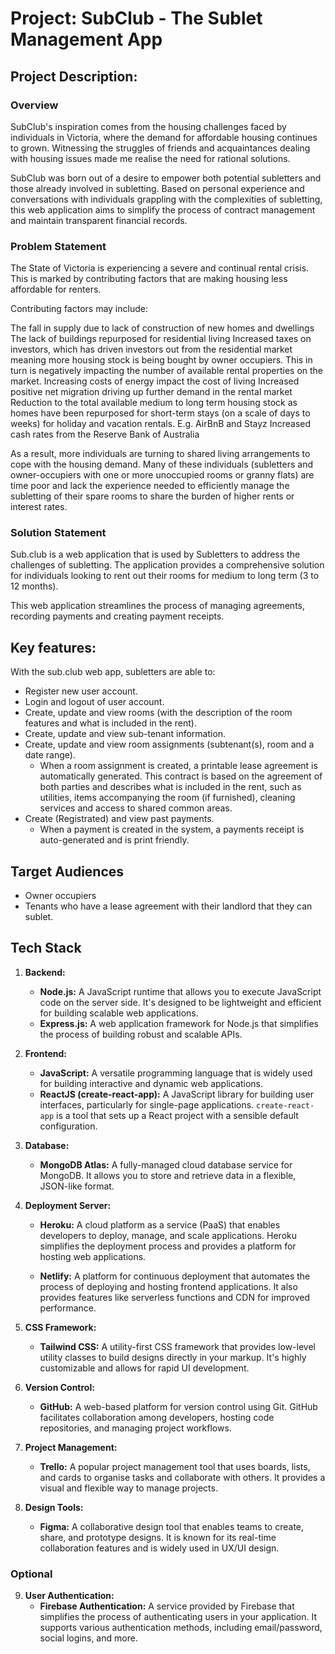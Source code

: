 # Project: SubClub - The Sublet Management App

## Project Description:

### Overview

SubClub's inspiration comes from the housing challenges faced by individuals in Victoria, where the demand for affordable housing continues to grown. Witnessing the struggles of friends and acquaintances dealing with housing issues made me realise the need for rational solutions.

SubClub was born out of a desire to empower both potential subletters and those already involved in subletting. Based on personal experience and conversations with individuals grappling with the complexities of subletting, this web application aims to simplify the process of contract management and maintain transparent financial records.


### Problem Statement
The State of Victoria is experiencing a severe and continual rental crisis. This is marked by contributing factors that are making housing less affordable for renters.

Contributing factors may include:

The fall in supply due to lack of construction of new homes and dwellings
The lack of buildings repurposed for residential living
Increased taxes on investors, which has driven investors out from the residential market meaning more housing stock is being bought by owner occupiers. This in turn is negatively impacting the number of available rental properties on the market.
Increasing costs of energy impact the cost of living
Increased positive net migration driving up further demand in the rental market
Reduction to the total available medium to long term housing stock as homes have been repurposed for short-term stays (on a scale of days to weeks) for holiday and vacation rentals. E.g. AirBnB and Stayz
Increased cash rates from the Reserve Bank of Australia

As a result, more individuals are turning to shared living arrangements to cope with the housing demand. Many of these individuals (subletters and owner-occupiers with one or more unoccupied rooms or granny flats) are time poor and lack the experience needed to efficiently manage the subletting of their spare rooms to share the burden of higher rents or interest rates.


### Solution Statement
Sub.club is a web application that is used by Subletters to address the challenges of subletting. The application provides  a comprehensive solution for individuals looking to rent out their rooms for medium to long term (3 to 12 months).

This web application streamlines the process of managing agreements, recording payments and creating payment receipts.


## Key features:

With the sub.club web app, subletters are able to:

* Register new user account.
* Login and logout of user account.
* Create, update and view rooms (with the description of the room features and what is included in the rent).
* Create, update and view sub-tenant information.
* Create, update and view room assignments (subtenant(s), room and a date range).
    * When a room assignment is created, a printable lease agreement is automatically generated. This contract is based on the agreement of both parties and describes what is included in the rent, such as utilities, items accompanying the room (if furnished), cleaning services and access to shared common areas.
* Create (Registrated) and view past payments.
    * When a payment is created in the system, a payments receipt is auto-generated and is print friendly.


## Target Audiences

* Owner occupiers 
* Tenants who have a lease agreement with their landlord that they can sublet.


## Tech Stack

1. **Backend:**
   - **Node.js:** A JavaScript runtime that allows you to execute JavaScript code on the server side. It's designed to be lightweight and efficient for building scalable web applications.
   - **Express.js:** A web application framework for Node.js that simplifies the process of building robust and scalable APIs.

2. **Frontend:**
   - **JavaScript:** A versatile programming language that is widely used for building interactive and dynamic web applications.
   - **ReactJS (create-react-app):** A JavaScript library for building user interfaces, particularly for single-page applications. `create-react-app` is a tool that sets up a React project with a sensible default configuration.

3. **Database:**
   - **MongoDB Atlas:** A fully-managed cloud database service for MongoDB. It allows you to store and retrieve data in a flexible, JSON-like format.

4. **Deployment Server:**
   - **Heroku:** A cloud platform as a service (PaaS) that enables developers to deploy, manage, and scale applications. Heroku simplifies the deployment process and provides a platform for hosting web applications.

   - **Netlify:** A platform for continuous deployment that automates the process of deploying and hosting frontend applications. It also provides features like serverless functions and CDN for improved performance.

5. **CSS Framework:**
   - **Tailwind CSS:** A utility-first CSS framework that provides low-level utility classes to build designs directly in your markup. It's highly customizable and allows for rapid UI development.

6. **Version Control:**
   - **GitHub:** A web-based platform for version control using Git. GitHub facilitates collaboration among developers, hosting code repositories, and managing project workflows.

7. **Project Management:**
   - **Trello:** A popular project management tool that uses boards, lists, and cards to organise tasks and collaborate with others. It provides a visual and flexible way to manage projects.

8. **Design Tools:**
   - **Figma:** A collaborative design tool that enables teams to create, share, and prototype designs. It is known for its real-time collaboration features and is widely used in UX/UI design.

### Optional

9. **User Authentication:**
   - **Firebase Authentication:** A service provided by Firebase that simplifies the process of authenticating users in your application. It supports various authentication methods, including email/password, social logins, and more. 





